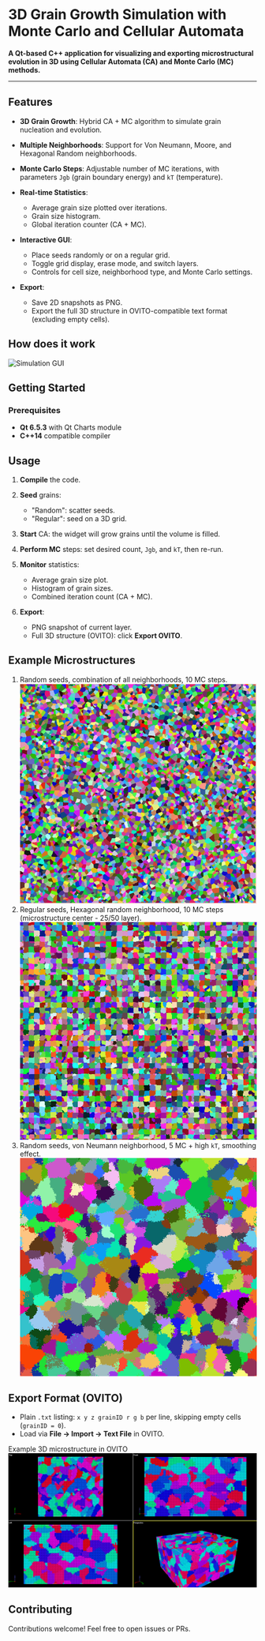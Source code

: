 # 3D Grain Growth Simulation with Monte Carlo and Cellular Automata

**A Qt-based C++ application for visualizing and exporting microstructural evolution in 3D using Cellular Automata (CA) and Monte Carlo (MC) methods.**

---

## Features

* **3D Grain Growth**: Hybrid CA + MC algorithm to simulate grain nucleation and evolution.
* **Multiple Neighborhoods**: Support for Von Neumann, Moore, and Hexagonal Random neighborhoods.
* **Monte Carlo Steps**: Adjustable number of MC iterations, with parameters `Jgb` (grain boundary energy) and `kT` (temperature).
* **Real-time Statistics**:

  * Average grain size plotted over iterations.
  * Grain size histogram.
  * Global iteration counter (CA + MC).
* **Interactive GUI**:

  * Place seeds randomly or on a regular grid.
  * Toggle grid display, erase mode, and switch layers.
  * Controls for cell size, neighborhood type, and Monte Carlo settings.
* **Export**:

  * Save 2D snapshots as PNG.
  * Export the full 3D structure in OVITO-compatible text format (excluding empty cells).

## How does it work

![Simulation GUI](media/ui.gif)

## Getting Started

### Prerequisites

* **Qt 6.5.3** with Qt Charts module
* **C++14** compatible compiler

## Usage

1. **Compile** the code.
2. **Seed** grains:

   * "Random": scatter seeds.
   * "Regular": seed on a 3D grid.
3. **Start** CA: the widget will grow grains until the volume is filled.
4. **Perform MC** steps: set desired count, `Jgb`, and `kT`, then re-run.
5. **Monitor** statistics:

   * Average grain size plot.
   * Histogram of grain sizes.
   * Combined iteration count (CA + MC).
6. **Export**:

   * PNG snapshot of current layer.
   * Full 3D structure (OVITO): click **Export OVITO**.

## Example Microstructures

1. Random seeds, combination of all neighborhoods, 10 MC steps.
   ![Microstructure 1](media/micro1.png)
2. Regular seeds, Hexagonal random neighborhood, 10 MC steps (microstructure center - 25/50 layer).
   ![Microstructure 2](media/micro2.png)
3. Random seeds, von Neumann neighborhood, 5 MC + high `kT`, smoothing effect.
   ![Microstructure 3](media/micro3.png)

## Export Format (OVITO)

* Plain `.txt` listing: `x y z grainID r g b` per line, skipping empty cells (`grainID = 0`).
* Load via **File → Import → Text File** in OVITO.

Example 3D microstructure in OVITO
![OVITO](media/ovito.png)
## Contributing

Contributions welcome! Feel free to open issues or PRs.
